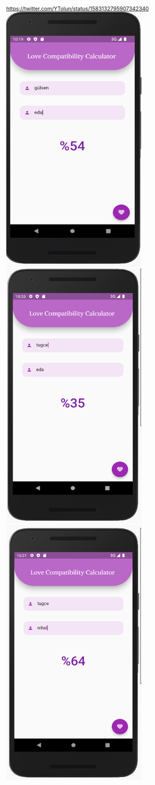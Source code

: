 https://twitter.com/YTolun/status/1583132795907342340
<img src='ss/1.png' width="360" height="680"/><img src='ss/2.png' width="360" height="680"/><img src='ss/3.png' width="360" height="680"/>
